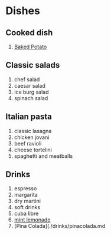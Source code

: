 # Dishes

## Cooked dish

1. [Baked Potato](./dishes/dish1.md)

## Classic salads

1. chef salad
2. caesar salad
3. ice burg salad
4. spinach salad

## Italian pasta 

1. classic lasagna
2. chicken jovani
3. beef ravioli
4. cheese tortelini
5. spaghetti and meatballs

## Drinks

1. espresso
2. margarita
3. dry martini
4. soft drinks
5. cuba libre
6. [mint lemonade](./drinks/mint-lemonade.md)
7. [Pina Colada](./drinks/pinacolada.md



